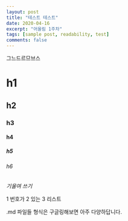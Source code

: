 ```yaml
---
layout: post
title: "테스트 테스트"
date: 2020-04-16
excerpt: "어울림 1주차"
tags: [sample post, readability, test]
comments: false
---
```


그느드르므브스

# h1
## h2
### h3
#### h4
##### h5
###### h6


*기울여 쓰기*

1 번호가
2 있는
3 리스트



.md 파일들 형식은 구글링해보면 아주 다양하답니다.
